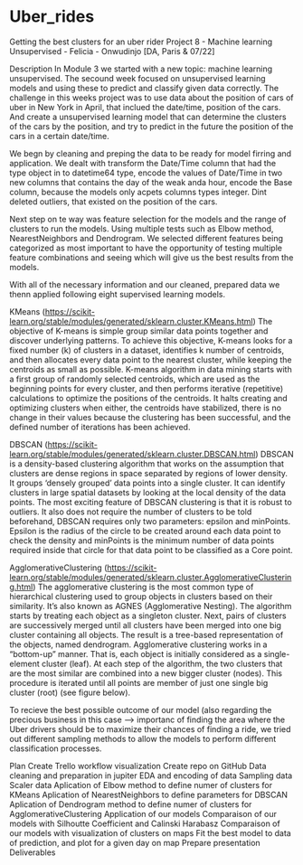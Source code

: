 # Uber_rides
Getting the best clusters for an uber rider
Project 8 - Machine learning Unsupervised -
Felicia - Onwudinjo [DA, Paris & 07/22]

Description
In Module 3 we started with a new topic: machine learning unsupervised. The secound week focused on unsupervised learning models and using these to predict and classify given data correctly. The challenge in this weeks project was to use data about the position of cars of uber in New York in April, that inclued the date/time, position of the cars. And create a unsupervised learning model that can determine the clusters of the cars by the position, and try to predict in the future the position of the cars in a certain date/time.

We begn by cleaning and preping the data to be ready for model firring and application. We dealt with transform the Date/Time column that had the type object in to datetime64 type, encode the values of Date/Time in two new columns that contains the day of the weak anda hour, encode the Base column, because the models only acpets columns types integer. Dint deleted outliers, that existed on the position of the cars.

Next step on te way was feature selection for the models and the range of clusters to run the models. Using multiple tests such as Elbow method, NearestNeighbors and Dendrogram. We selected different features being categorized as most important to have the opportunity of testing multiple feature combinations and seeing which will give us the best results from the models.

With all of the necessary information and our cleaned, prepared data we thenn applied following eight supervised learning models.

KMeans (https://scikit-learn.org/stable/modules/generated/sklearn.cluster.KMeans.html) The objective of K-means is simple group similar data points together and discover underlying patterns. To achieve this objective, K-means looks for a fixed number (k) of clusters in a dataset, identifies k number of centroids, and then allocates every data point to the nearest cluster, while keeping the centroids as small as possible. K-means algorithm in data mining starts with a first group of randomly selected centroids, which are used as the beginning points for every cluster, and then performs iterative (repetitive) calculations to optimize the positions of the centroids. It halts creating and optimizing clusters when either, the centroids have stabilized, there is no change in their values because the clustering has been successful, and the defined number of iterations has been achieved.

DBSCAN (https://scikit-learn.org/stable/modules/generated/sklearn.cluster.DBSCAN.html) DBSCAN is a density-based clustering algorithm that works on the assumption that clusters are dense regions in space separated by regions of lower density. It groups ‘densely grouped’ data points into a single cluster. It can identify clusters in large spatial datasets by looking at the local density of the data points. The most exciting feature of DBSCAN clustering is that it is robust to outliers. It also does not require the number of clusters to be told beforehand, DBSCAN requires only two parameters: epsilon and minPoints. Epsilon is the radius of the circle to be created around each data point to check the density and minPoints is the minimum number of data points required inside that circle for that data point to be classified as a Core point.

AgglomerativeClustering (https://scikit-learn.org/stable/modules/generated/sklearn.cluster.AgglomerativeClustering.html) The agglomerative clustering is the most common type of hierarchical clustering used to group objects in clusters based on their similarity. It’s also known as AGNES (Agglomerative Nesting). The algorithm starts by treating each object as a singleton cluster. Next, pairs of clusters are successively merged until all clusters have been merged into one big cluster containing all objects. The result is a tree-based representation of the objects, named dendrogram. Agglomerative clustering works in a “bottom-up” manner. That is, each object is initially considered as a single-element cluster (leaf). At each step of the algorithm, the two clusters that are the most similar are combined into a new bigger cluster (nodes). This procedure is iterated until all points are member of just one single big cluster (root) (see figure below).

To recieve the best possible outcome of our model (also regarding the precious business in this case --> importanc of finding the area where the Uber drivers should be to maximize their chances of finding a ride, we tried out different sampling methods to allow the models to perform different classification processes.

Plan
Create Trello workflow visualization
Create repo on GitHub
Data cleaning and preparation in jupiter
EDA and encoding of data
Sampling data
Scaler data
Aplication of Elbow method to define numer of clusters for KMeans
Aplication of NearestNeighbors to define parameters for DBSCAN
Aplication of Dendrogram method to define numer of clusters for AgglomerativeClustering
Application of our models
Comparaison of our models with Silhoutte Coefficient and Calinski Harabasz
Comparaison of our models with visualization of clusters on maps
Fit the best model to data of prediction, and plot for a given day on map
Prepare presentation
Deliverables

